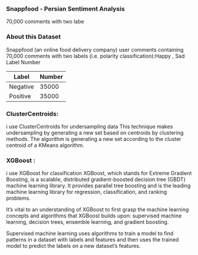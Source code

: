 ### Snappfood - Persian Sentiment Analysis
70,000 comments with two labe

### About this Dataset
Snappfood (an online food delivery company) user comments containing 70,000 comments with two labels (i.e. polarity classification):Happy , Sad
Label	Number

<table>
<thead>
<tr>
<th>Label</th>
<th>Number</th>
</tr>
</thead>
<tbody>
<tr>
<td>Negative</td>
<td>35000</td>
</tr>
<tr>
<td>Positive</td>
<td>35000</td>
</tr>
</tbody>
</table>

### ClusterCentroids:
i use ClusterCentroids for undersampling data 
This technique makes undersampling by generating a new set based on centroids by clustering methods. The algorithm is generating a new set according to the cluster centroid of a KMeans algorithm.
 ### XGBoost : 
 i use XGBoost for classification
XGBoost, which stands for Extreme Gradient Boosting, is a scalable, distributed gradient-boosted decision tree (GBDT) machine learning library. It provides parallel tree boosting and is the leading machine learning library for regression, classification, and ranking problems.

It’s vital to an understanding of XGBoost to first grasp the machine learning concepts and algorithms that XGBoost builds upon: supervised machine learning, decision trees, ensemble learning, and gradient boosting.

Supervised machine learning uses algorithms to train a model to find patterns in a dataset with labels and features and then uses the trained model to predict the labels on a new dataset’s features.
